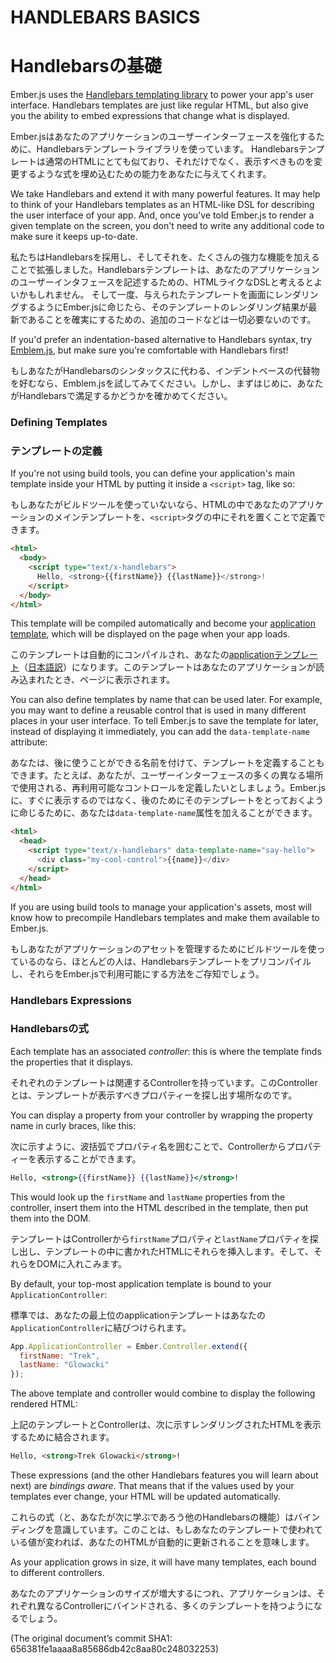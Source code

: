 # HANDLEBARS BASICS
# Handlebarsの基礎

Ember.js uses the [Handlebars templating library](http://www.handlebarsjs.com)
to power your app's user interface. Handlebars templates are just like
regular HTML, but also give you the ability to embed expressions that
change what is displayed.

Ember.jsはあなたのアプリケーションのユーザーインターフェースを強化するために、Handlebarsテンプレートライブラリを使っています。
Handlebarsテンプレートは通常のHTMLにとても似ており、それだけでなく、表示すべきものを変更するような式を埋め込むための能力をあなたに与えてくれます。

We take Handlebars and extend it with many powerful features. It may
help to think of your Handlebars templates as an HTML-like DSL for
describing the user interface of your app. And, once you've told
Ember.js to render a given template on the screen, you don't need to
write any additional code to make sure it keeps up-to-date.

私たちはHandlebarsを採用し、そしてそれを、たくさんの強力な機能を加えることで拡張しました。Handlebarsテンプレートは、あなたのアプリケーションのユーザーインタフェースを記述するための、HTMLライクなDSLと考えるとよいかもしれません。
そして一度、与えられたテンプレートを画面にレンダリングするようにEmber.jsに命じたら、そのテンプレートのレンダリング結果が最新であることを確実にするための、追加のコードなどは一切必要ないのです。

If you'd prefer an indentation-based alternative to Handlebars syntax, 
try [Emblem.js](http://www.emblemjs.com), but make sure you're comfortable
with Handlebars first!

もしあなたがHandlebarsのシンタックスに代わる、インデントベースの代替物を好むなら、Emblem.jsを試してみてください。しかし、まずはじめに、あなたがHandlebarsで満足するかどうかを確かめてください。

### Defining Templates
### テンプレートの定義

If you're not using build tools, you can define your application's main
template inside your HTML by putting it inside a `<script>` tag, like so:

もしあなたがビルドツールを使っていないなら、HTMLの中であなたのアプリケーションのメインテンプレートを、`<script>`タグの中にそれを置くことで定義できます。

```html
<html>
  <body>
    <script type="text/x-handlebars">
      Hello, <strong>{{firstName}} {{lastName}}</strong>!
    </script>
  </body>
</html>
```

This template will be compiled automatically and become your
[application template](http://emberjs.com/guides/templates/the-application-template/),
which will be displayed on the page when your app loads.

このテンプレートは自動的にコンパイルされ、あなたの[applicationテンプレート](http://emberjs.com/guides/templates/the-application-template/)（[日本語訳](https://github.com/emadurandal/emberjs-guides-japanese-translation/blob/master/04-templates/01-the-application-template.md)）になります。このテンプレートはあなたのアプリケーションが読み込まれたとき、ページに表示されます。

You can also define templates by name that can be used later. For
example, you may want to define a reusable control that is used in many
different places in your user interface. To tell Ember.js to save the
template for later, instead of displaying it immediately, you can add
the `data-template-name` attribute:

あなたは、後に使うことができる名前を付けて、テンプレートを定義することもできます。たとえば、あなたが、ユーザーインターフェースの多くの異なる場所で使用される、再利用可能なコントロールを定義したいとしましょう。Ember.jsに、すぐに表示するのではなく、後のためにそのテンプレートをとっておくように命じるために、あなたは`data-template-name`属性を加えることができます。

```html
<html>
  <head>
    <script type="text/x-handlebars" data-template-name="say-hello">
      <div class="my-cool-control">{{name}}</div>
    </script>
  </head>
</html>
```

If you are using build tools to manage your application's assets, most
will know how to precompile Handlebars templates and make them available
to Ember.js.

もしあなたがアプリケーションのアセットを管理するためにビルドツールを使っているのなら、ほとんどの人は、Handlebarsテンプレートをプリコンパイルし、それらをEmber.jsで利用可能にする方法をご存知でしょう。

### Handlebars Expressions
### Handlebarsの式

Each template has an associated _controller_: this is where the template 
finds the properties that it displays.

それぞれのテンプレートは関連するControllerを持っています。このControllerとは、テンプレートが表示すべきプロパティーを探し出す場所なのです。

You can display a property from your controller by wrapping the property
name in curly braces, like this:

次に示すように、波括弧でプロパティ名を囲むことで、Controllerからプロパティーを表示することができます。

```handlebars
Hello, <strong>{{firstName}} {{lastName}}</strong>!
```

This would look up the `firstName` and `lastName` properties from the
controller, insert them into the HTML described in the template, then
put them into the DOM.

テンプレートはControllerから`firstName`プロパティと`lastName`プロパティを探し出し、テンプレートの中に書かれたHTMLにそれらを挿入します。そして、それらをDOMに入れこみます。

By default, your top-most application template is bound to your `ApplicationController`:

標準では、あなたの最上位のapplicationテンプレートはあなたの`ApplicationController`に結びつけられます。

```javascript
App.ApplicationController = Ember.Controller.extend({
  firstName: "Trek",
  lastName: "Glowacki"
});
```

The above template and controller would combine to display the following
rendered HTML:

上記のテンプレートとControllerは、次に示すレンダリングされたHTMLを表示するために結合されます。

```html
Hello, <strong>Trek Glowacki</strong>!
```

These expressions (and the other Handlebars features you will learn
about next) are _bindings aware_. That means that if the values used
by your templates ever change, your HTML will be updated automatically.

これらの式（と、あなたが次に学ぶであろう他のHandlebarsの機能）はバインディングを意識しています。このことは、もしあなたのテンプレートで使われている値が変われば、あなたのHTMLが自動的に更新されることを意味します。

As your application grows in size, it will have many templates, each
bound to different controllers.

あなたのアプリケーションのサイズが増大するにつれ、アプリケーションは、それぞれ異なるControllerにバインドされる、多くのテンプレートを持つようになるでしょう。

(The original document’s commit SHA1: 656381fe1aaaa8a85686db42c8aa80c248032253)
